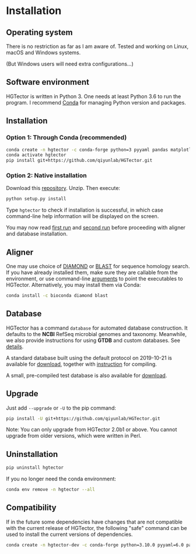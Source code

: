Installation
============

## Operating system

There is no restriction as far as I am aware of. Tested and working on Linux, macOS and Windows systems.

(But Windows users will need extra configurations...)


## Software environment

HGTector is written in Python 3. One needs at least Python 3.6 to run the program. I recommend [Conda](https://docs.conda.io/en/latest/) for managing Python version and packages.


## Installation

### Option 1: Through Conda (recommended)

```bash
conda create -n hgtector -c conda-forge python=3 pyyaml pandas matplotlib scikit-learn
conda activate hgtector
pip install git+https://github.com/qiyunlab/HGTector.git
```

### Option 2: Native installation

Download this [repository](https://github.com/qiyunlab/HGTector/archive/master.zip). Unzip. Then execute:

```bash
python setup.py install
```

Type `hgtector` to check if installation is successful, in which case command-line help information will be displayed on the screen.

You may now read [first run](1strun.md) and [second run](2ndrun.md) before proceeding with aligner and database installation.


## Aligner

One may use choice of [DIAMOND](https://github.com/bbuchfink/diamond) or [BLAST](https://blast.ncbi.nlm.nih.gov/Blast.cgi?PAGE=Proteins) for sequence homology search. If you have already installed them, make sure they are callable from the environment, or use command-line [arguments](search.md#Local-search-behaviors) to point the executables to HGTector. Alternatively, you may install them via Conda:

```bash
conda install -c bioconda diamond blast
```


## Database

HGTector has a command `database` for automated database construction. It defaults to the **NCBI** RefSeq microbial genomes and taxonomy. Meanwhile, we also provide instructions for using **GTDB** and custom databases. See [details](database.md).

A standard database built using the default protocol on 2019-10-21 is available for [download](https://www.dropbox.com/s/qdnfgzdcjadlm4i/hgtdb_20191021.tar.xz?dl=0), together with [instruction](database.md#Manual-compiling) for compiling.

A small, pre-compiled test database is also available for [download](https://www.dropbox.com/s/46v3uc708rvc5rc/ref107.tar.xz?dl=0).


## Upgrade

Just add `--upgrade` or `-U` to the pip command:

```bash
pip install -U git+https://github.com/qiyunlab/HGTector.git
```

Note: You can only upgrade from HGTector 2.0b1 or above. You cannot upgrade from older versions, which were written in Perl.


## Uninstallation

```bash
pip uninstall hgtector
```

If you no longer need the conda environment:

```bash
conda env remove -n hgtector --all
```


## Compatibility

If in the future some dependencies have changes that are not compatible with the current release of HGTector, the following "safe" command can be used to install the current versions of dependencies.

```bash
conda create -n hgtector-dev -c conda-forge python=3.10.0 pyyaml=6.0 pandas=1.3.4 matplotlib=3.5.0 scikit-learn=1.0.1 bioconda::diamond=2.0.13 bioconda::blast=2.12.0
```
